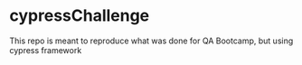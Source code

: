 # cypressChallenge
This repo is meant to reproduce what was done for QA Bootcamp, but using cypress framework

